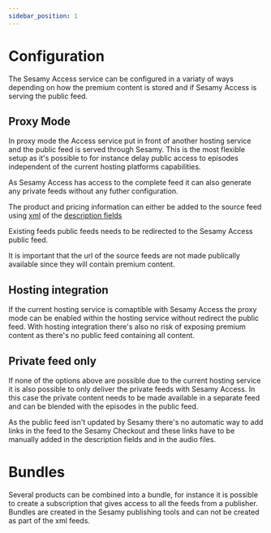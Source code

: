 ```yaml
---
sidebar_position: 1
---
```


# Configuration

The Sesamy Access service can be configured in a variaty of ways depending on how the premium content is stored and if Sesamy Access is serving the public feed.

## Proxy Mode

In proxy mode the Access service put in front of another hosting service and the public feed is served through Sesamy. This is the most flexible setup as it's possible to for instance delay public access to episodes independent of the current hosting platforms capabilities.

As Sesamy Access has access to the complete feed it can also generate any private feeds without any futher configuration.

The product and pricing information can either be added to the source feed using [xml](/docs/products/feeds/configuration/xml-extension) of the [description fields](/docs/products/feeds/configuration/description-fallback)

Existing feeds public feeds needs to be redirected to the Sesamy Access public feed.

It is important that the url of the source feeds are not made publically available since they will contain premium content.

## Hosting integration

If the current hosting service is comaptible with Sesamy Access the proxy mode can be enabled within the hosting service without redirect the public feed. With hosting integration there's also no risk of exposing premium content as there's no public feed containing all content.

## Private feed only

If none of the options above are possible due to the current hosting service it is also possible to only deliver the private feeds with Sesamy Access. In this case the private content needs to be made available in a separate feed and can be blended with the episodes in the public feed.

As the public feed isn't updated by Sesamy there's no automatic way to add links in the feed to the Sesamy Checkout and these links have to be manually added in the description fields and in the audio files.

# Bundles

Several products can be combined into a bundle, for instance it is possible to create a subscription that gives access to all the feeds from a publisher. Bundles are created in the Sesamy publishing tools and can not be created as part of the xml feeds.
